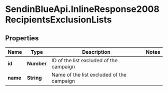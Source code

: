 # SendinBlueApi.InlineResponse2008RecipientsExclusionLists

## Properties
Name | Type | Description | Notes
------------ | ------------- | ------------- | -------------
**id** | **Number** | ID of the list excluded of the campaign | 
**name** | **String** | Name of the list excluded of the campaign | 


